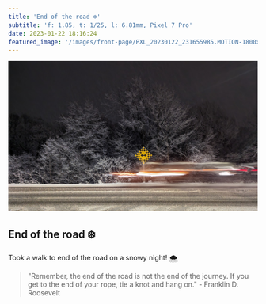```yaml
---
title: 'End of the road ❄️'
subtitle: 'f: 1.85, t: 1/25, l: 6.81mm, Pixel 7 Pro'
date: 2023-01-22 18:16:24
featured_image: '/images/front-page/PXL_20230122_231655985.MOTION-1800x1100.jpg'
---
```



![](/images/front-page/PXL_20230122_231655985.MOTION-1800x1100.jpg)

## End of the road ❄️
Took a walk to end of the road on a snowy night! 🌨️

> "Remember, the end of the road is not the end of the journey. If you get to the end of your rope, tie a knot and hang on." - Franklin D. Roosevelt